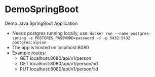 # DemoSpringBoot
Demo Java SpringBoot Application

- Needs postgres running locally, use: `docker run --name postgres-spring -e POSTGRES_PASSWORD=password -d -p 5432:5432 postgres:alpine`
- The app is hosted on localhost:8080
- Example routes: 
  - GET localhost:8080/api/v1/person
  - GET localhost:8080/api/v1/person/:id
  - PUT localhost:8080/api/v1/person/:id
